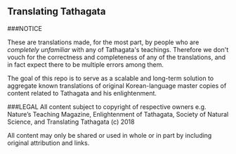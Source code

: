 ## Translating Tathagata



###NOTICE

These are translations made, for the most part, by people who are *completely unfamiliar* with any of Tathagata's teachings. Therefore we don't vouch for the correctness and completeness of any of the translations, and in fact expect there to be multiple errors among them. 

The goal of this repo is to serve as a scalable and long-term solution to aggregate known translations of original Korean-language master copies of content related to Tathagata and his enlightenment.


###LEGAL
All content subject to copyright of respective owners e.g. Nature’s Teaching Magazine, Enlightenment of Tathagata, Society of Natural Science, and Translating Tathagata (c) 2018

All content may only be shared or used in whole or in part by including original attribution and links. 
